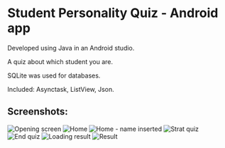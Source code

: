 # Student Personality Quiz - Android app

Developed using Java in an Android studio.

A quiz about which student you are.

SQLite was used for databases.

Included: Asynctask, ListView, Json.

## Screenshots:
![Opening screen](https://github.com/Dorshamir55/StudentPersonalityQuizApp/raw/master/ScreenShots/Opening_screen.jpg)
![Home](https://github.com/Dorshamir55/StudentPersonalityQuizApp/raw/master/ScreenShots/Home.jpg)
![Home - name inserted](https://github.com/Dorshamir55/StudentPersonalityQuizApp/raw/master/ScreenShots/Home_name_inserted.jpg)
![Strat quiz](https://github.com/Dorshamir55/StudentPersonalityQuizApp/raw/master/ScreenShots/Strat_quiz.jpg)
![End quiz](https://github.com/Dorshamir55/StudentPersonalityQuizApp/raw/master/ScreenShots/End_quiz.jpg)
![Loading result](https://github.com/Dorshamir55/StudentPersonalityQuizApp/raw/master/ScreenShots/Loading_result.jpg)
![Result](https://github.com/Dorshamir55/StudentPersonalityQuizApp/raw/master/ScreenShots/Result.jpg)
